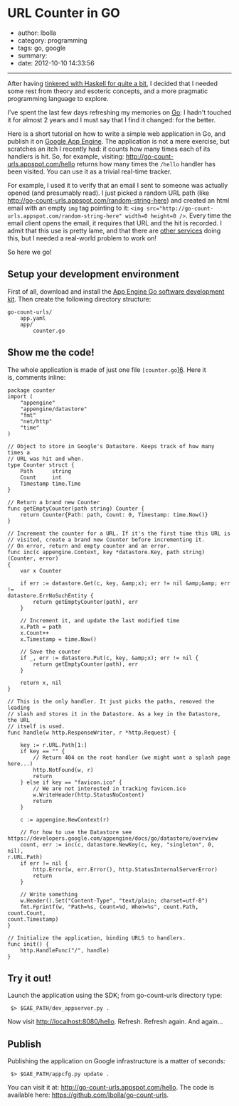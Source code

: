 # URL Counter in GO

- author: lbolla
- category: programming
- tags: go, google
- summary: 
- date: 2012-10-10 14:33:56

----------------

After having [tinkered with Haskell for quite a bit][1], I decided that I
needed some rest from theory and esoteric concepts, and a more pragmatic
programming language to explore.

I've spent the last few days refreshing my memories on [Go][2]: I hadn't
touched it for almost 2 years and I must say that I find it changed: for the
better.

Here is a short tutorial on how to write a simple web application in Go, and
publish it on [Google App Engine][3]. The application is not a mere exercise,
but scratches an itch I recently had: it counts how many times each of its
handlers is hit. So, for example, visiting:
<http://go-count-urls.appspot.com/hello> returns how many times the `/hello`
handler has been visited. You can use it as a trivial real-time tracker.

For example, I used it to verify that an email I sent to someone was actually
opened (and presumably read). I just picked a random URL path (like
<http://go-count-urls.appspot.com/random-string-here>) and created an html
email with an empty `img` tag pointing to it: `<img
src="http://go-count-urls.appspot.com/random-string-here" width=0 height=0 />`.
Every time the email client opens the email, it requires that URL and the hit
is recorded. I admit that this use is pretty lame, and that there are [other
services][4] doing this, but I needed a real-world problem to work on!

So here we go! 

## Setup your development environment

First of all, download and install the [App Engine Go software development kit][5]. Then create the following directory structure: 
    
    go-count-urls/
        app.yaml
        app/
            counter.go

## Show me the code!

The whole application is made of just one file `[counter.go`][6]. Here it is, comments inline:

    package counter
    import (
        "appengine"
        "appengine/datastore"
        "fmt"
        "net/http"
        "time"
    )
     
    // Object to store in Google's Datastore. Keeps track of how many times a
    // URL was hit and when.
    type Counter struct {
        Path      string
        Count     int
        Timestamp time.Time
    }
     
    // Return a brand new Counter
    func getEmptyCounter(path string) Counter {
        return Counter{Path: path, Count: 0, Timestamp: time.Now()}
    }
     
    // Increment the counter for a URL. If it's the first time this URL is
    // visited, create a brand new Counter before incrementing it.
    // On error, return and empty counter and an error.
    func inc(c appengine.Context, key *datastore.Key, path string) (Counter, error)
    {
        var x Counter
     
        if err := datastore.Get(c, key, &amp;x); err != nil &amp;&amp; err !=
    datastore.ErrNoSuchEntity {
            return getEmptyCounter(path), err
        }
     
        // Increment it, and update the last modified time
        x.Path = path
        x.Count++
        x.Timestamp = time.Now()
     
        // Save the counter
        if _, err := datastore.Put(c, key, &amp;x); err != nil {
            return getEmptyCounter(path), err
        }
     
        return x, nil
    }
     
    // This is the only handler. It just picks the paths, removed the leading
    // slash and stores it in the Datastore. As a key in the Datastore, the URL
    // itself is used.
    func handle(w http.ResponseWriter, r *http.Request) {
     
        key := r.URL.Path[1:]
        if key == "" {
            // Return 404 on the root handler (we might want a splash page here...)
            http.NotFound(w, r)
            return
        } else if key == "favicon.ico" {
            // We are not interested in tracking favicon.ico
            w.WriteHeader(http.StatusNoContent)
            return
        }
     
        c := appengine.NewContext(r)
     
        // For how to use the Datastore see
    https://developers.google.com/appengine/docs/go/datastore/overview
        count, err := inc(c, datastore.NewKey(c, key, "singleton", 0, nil),
    r.URL.Path)
        if err != nil {
            http.Error(w, err.Error(), http.StatusInternalServerError)
            return
        }
     
        // Write something
        w.Header().Set("Content-Type", "text/plain; charset=utf-8")
        fmt.Fprintf(w, "Path=%s, Count=%d, When=%s", count.Path, count.Count,
    count.Timestamp)
    }
     
    // Initialize the application, binding URLS to handlers.
    func init() {
        http.HandleFunc("/", handle)
    }

## Try it out!

Launch the application using the SDK; from go-count-urls directory type: 
    
     $> $GAE_PATH/dev_appserver.py . 

Now visit <http://localhost:8080/hello>. Refresh. Refresh again. And again... 

## Publish

Publishing the application on Google infrastructure is a matter of seconds: 
    
     $> $GAE_PATH/appcfg.py update . 

You can visit it at: <http://go-count-urls.appspot.com/hello>. The code is available here: <https://github.com/lbolla/go-count-urls>.

   [1]: http://lbolla.info/blog/tag/haskell/
   [2]: http://golang.org/
   [3]: https://developers.google.com/appengine/
   [4]: http://www.spypig.com/
   [5]: https://developers.google.com/appengine/docs/go/gettingstarted/devenvironment
   [6]: https://github.com/lbolla/go-count-urls/blob/master/app/counter.go

